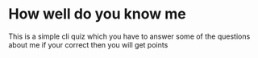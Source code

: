 # How well do you know me

This is a simple cli quiz which you have to answer some of the questions about me if your correct then you will get points


